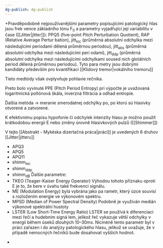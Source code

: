 ```yaml
---
dg-publish: dg-publish
---
```

+Pravděpodobně nejpoužívanějšími parametry popisujícími patologický hlas jsou frek vence základního tónu F<sub>0</sub> a parametry vyjadřující její variabilitu v čase ([[Jitter|jitter]]): PPQ5 (five-point Pitch Perturbation Quotient), RAP (Relative Average Pertur bation), jitt<sub>loc</sub> (průměrná absolutní odchylka mezi následujícími periodami dělená průměrnou periodou), jitt<sub>abs</sub> (průměrná absolutní odchylka mezi následujícími peri odami), jitt<sub>ddp</sub> (průměrná absolutní odchylka mezi následujícími odchylkami soused ních glotálních period dělená průměrnou periodou).
Tyto para metry jsou dobrými kandidáty především pro kvantifikaci [[Klidový tremor|vokálního tremoru]]

Tieto medtódy však ovplyvňuje pohlavie rečníka.

Preto bolo vyvinuté PPE (Pitch Period Entropy) pri výpočte je uvažovaná logaritmická poltónová škála, inverzná filtrácia a odhad entropie.

Ďalšia metóda -> meranie smerodatnej odchýlky po, po ktorú sú hlasivky otvorené a zatvorené.

K efektivnímu popisu hypofonie či odchylek intenzity hlasu je možno použít krátkodobou energii E nebo změny úrovně hlasivkových pulzů ([[Shimmer]])

V tejto [[Abstrakt - Mykéska dizertačná práca|práci]] je uvedených 6 druhov [[Jitter|jitteru]] 
- APQ3
- APQ5
- APQ11
- shimm<sub>loc</sub>
- shimm<sub>ddp</sub>
- shimm<sub>dB</sub>
Ďalšie parametre:
- TKEO (Teager-Kaiser Energy Operator)
  Výhodou tohoto příznaku oproti E je to, že bere v úvahu také frekvenci signálu.
- ME (Modulation Energy)
  byla vybrána jako pa rametr, který úzce souvisí s rozložením energie ve výkonovém spektru.
- MPSD (Median of Power Spectral Density)
   Podobně je využíván medián výkonové spektrální hustoty
- LSTER (Low Short-Time Energy Ratio)
  LSTER se používá k diferenciaci mezi řečí a hudebním signá lem, jelikož řeč vykazuje větší odchylky v energii během úseků dlouhých 10–30ms. Nicméně tento parametr byl v práci zařazen i do analýzy patologického hlasu, jelikož se uvažuje, že v případě nemocných řečníků bude dosahovat vyšších hodnot.

+